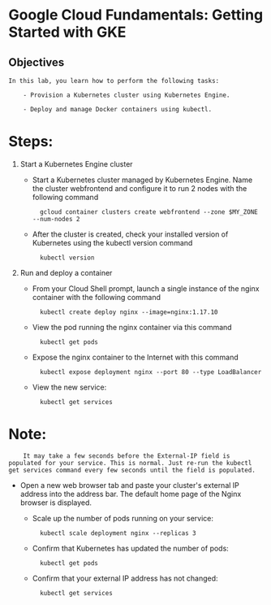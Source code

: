 # Google Cloud Fundamentals: Getting Started with GKE

## Objectives

    In this lab, you learn how to perform the following tasks:

        - Provision a Kubernetes cluster using Kubernetes Engine.

        - Deploy and manage Docker containers using kubectl.

# Steps:

1. Start a Kubernetes Engine cluster
 
    - Start a Kubernetes cluster managed by Kubernetes Engine. Name the cluster webfrontend and configure it to run 2 nodes with the following command

            gcloud container clusters create webfrontend --zone $MY_ZONE --num-nodes 2
    
    - After the cluster is created, check your installed version of Kubernetes using the kubectl version command

            kubectl version

    
2. Run and deploy a container

    - From your Cloud Shell prompt, launch a single instance of the nginx container with the following command

            kubectl create deploy nginx --image=nginx:1.17.10 


    - View the pod running the nginx container via this command

            kubectl get pods 

    
    - Expose the nginx container to the Internet with this command

            kubectl expose deployment nginx --port 80 --type LoadBalancer

    
    - View the new service:

            kubectl get services
# Note:  
        It may take a few seconds before the External-IP field is populated for your service. This is normal. Just re-run the kubectl get services command every few seconds until the field is populated.


- Open a new web browser tab and paste your cluster's external IP address into the address bar. The default home page of the Nginx browser is        displayed.


    - Scale up the number of pods running on your service:
    
            kubectl scale deployment nginx --replicas 3


    - Confirm that Kubernetes has updated the number of pods:

            kubectl get pods

    - Confirm that your external IP address has not changed:

            kubectl get services


     



